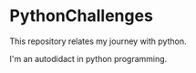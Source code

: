 # PythonChallenges

This repository relates	my journey with python.

I'm an autodidact in python programming.

